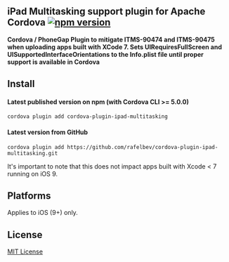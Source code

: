 ## iPad Multitasking support plugin for Apache Cordova [![npm version](https://badge.fury.io/js/cordova-plugin-ipad-multitasking.svg)](http://badge.fury.io/js/cordova-plugin-ipad-multitasking)

**Cordova / PhoneGap Plugin to mitigate ITMS-90474 and ITMS-90475 when uploading apps built with XCode 7. Sets UIRequiresFullScreen and UISupportedInterfaceOrientations to the Info.plist file until proper support is available in Cordova**

## Install

#### Latest published version on npm (with Cordova CLI >= 5.0.0)

```
cordova plugin add cordova-plugin-ipad-multitasking
```

#### Latest version from GitHub

```
cordova plugin add https://github.com/rafelbev/cordova-plugin-ipad-multitasking.git
```
It's important to note that this does not impact apps built with Xcode < 7 running on iOS 9.

## Platforms

Applies to iOS (9+) only.

## License

[MIT License](http://ilee.mit-license.org)
